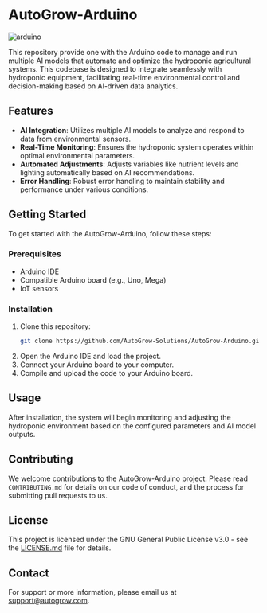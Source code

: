 # AutoGrow-Arduino

![arduino](https://github.com/user-attachments/assets/e2ffdc22-ea91-43b4-8656-0f4d8d03abb0)

This repository provide one with the Arduino code to manage and run multiple AI models that automate and optimize the hydroponic agricultural systems. This codebase is designed to integrate seamlessly with hydroponic equipment, facilitating real-time environmental control and decision-making based on AI-driven data analytics.

## Features

- **AI Integration**: Utilizes multiple AI models to analyze and respond to data from environmental sensors.
- **Real-Time Monitoring**: Ensures the hydroponic system operates within optimal environmental parameters.
- **Automated Adjustments**: Adjusts variables like nutrient levels and lighting automatically based on AI recommendations.
- **Error Handling**: Robust error handling to maintain stability and performance under various conditions.

## Getting Started

To get started with the AutoGrow-Arduino, follow these steps:

### Prerequisites

- Arduino IDE
- Compatible Arduino board (e.g., Uno, Mega)
- IoT sensors

### Installation

1. Clone this repository:
   ```bash
   git clone https://github.com/AutoGrow-Solutions/AutoGrow-Arduino.git
   ```
2. Open the Arduino IDE and load the project.
3. Connect your Arduino board to your computer.
4. Compile and upload the code to your Arduino board.

## Usage

After installation, the system will begin monitoring and adjusting the hydroponic environment based on the configured parameters and AI model outputs.

## Contributing

We welcome contributions to the AutoGrow-Arduino project. Please read `CONTRIBUTING.md` for details on our code of conduct, and the process for submitting pull requests to us.

## License

This project is licensed under the GNU General Public License v3.0 - see the [LICENSE.md](LICENSE) file for details.

## Contact

For support or more information, please email us at support@autogrow.com.
